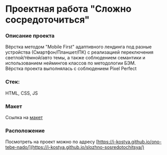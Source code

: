 # Проектная работа "Сложно сосредоточиться"

### Описание проекта
Вёрстка методом "Mobile First" адаптивного лендинга под разные устройства (Смартфон/Планшет/ПК) с реализацией переключения светлой/тёмной/авто темы, а также соблюдением семантики и использованием неймингов классов по методологии БЭМ. \
Вёрстка проекта выполнялась с соблюдением Pixel Perfect

### Стек: 
HTML, CSS, JS

### Макет
Ссылка на [макет](https://www.figma.com/design/KVBWvWBUIYVCo1sgX4zLsp/%236-%D0%A1%D0%BB%D0%BE%D0%B6%D0%BD%D0%BE-%D1%81%D0%BE%D1%81%D1%80%D0%B5%D0%B4%D0%BE%D1%82%D0%BE%D1%87%D0%B8%D1%82%D1%8C%D1%81%D1%8F?node-id=0-1&node-type=canvas&t=LqBLk7euzjKRoItx-0)

### Расположение
Посмотреть на проект можно по адресу [https://i-kostya.github.io/ono-tebe-nado/](https://i-kostya.github.io/slozhno-sosredotochitsya/)
